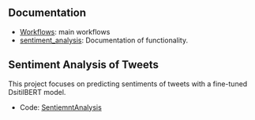 ## Documentation

- [Workflows](sentiment_analysis/main.md): main workflows
- [sentiment_analysis](sentiment_analysis/data.md): Documentation of functionality.

## Sentiment Analysis of Tweets

This project focuses on predicting sentiments of tweets with a fine-tuned DsitilBERT model.

- Code: [SentiemntAnalysis](https://github.com/Momilijaz96/SentimentAnalysis)

